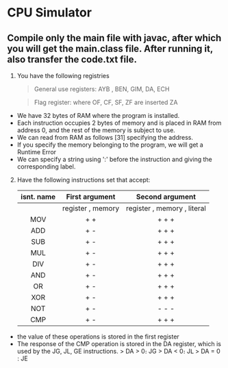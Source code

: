 # CPU Simulator
## Compile only the main file with javac, after which you will get the main.class file. After running it, also transfer the code.txt file.

1. You have the following registries 
    > General use registers:
            AYB ,
            BEN,
            GIM,
            DA,
            ECH
   
    > Flag register: where OF, CF, SF, ZF are inserted
            ZA
+ We have 32 bytes of RAM where the program is installed.
+ Each instruction occupies 2 bytes of memory and is placed in RAM from address 0, and the rest of the memory is subject to use.
+ We can read from RAM as follows [31] specifying the address.
+ If you specify the memory belonging to the program, we will get a Runtime Error
+ We can specify a string using ':' before the instruction and giving the corresponding label.

2. Have the following instructions set that accept:

    | isnt. name | First argument | Second argument |
    |        :---: |     :---:      |         :---:   |
    |    | register , memory  | register , memory , literal   |
    | MOV   | +  +  | + + +   |
   | ADD   | + -  | + + +   |
   | SUB    | +  -  | + + +   |
   | MUL   | +  -  | + + +   |
   | DIV   | +  -  | + + +   |
   | AND   | +  -  | + + +   |
   | OR   | +  -  | + + +   |
   | XOR  | +  -  |+ + +    |
   | NOT | +  -  | - - -    |
   | CMP    | +  -  | + + +   |

+ the value of these operations is stored in the first register
+ The response of the CMP operation is stored in the DA register, which is used by the JG, JL, GE instructions.
      > DA > 0։ JG 
      > DA < 0։ JԼ 
      > DA  = 0 : JE
